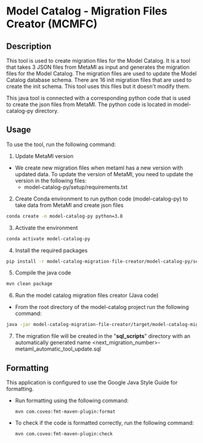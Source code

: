 # Model Catalog - Migration Files Creator (MCMFC) #

## Description ##

This tool is used to create migration files for the Model Catalog. It is a tool that takes 3 JSON files from MetaMl as input and generates the migration files for the Model Catalog. The migration files are used to update the Model Catalog database schema. There are 16 init migration files that are used to create the init schema. This tool uses this files but it doesn't modify them.

This java tool is connected with a corresponding python code that is used to create the json files from MetaMl. The python code is located in model-catalog-py directory.

## Usage ##
To use the tool, run the following command:

1. Update MetaMl version
* We create new migration files when metaml has a new version with updated data. To update the version of MetaMl, you need to update the version in the following files:
  * model-catalog-py/setup/requirements.txt
  
2. Create Conda environment to run python code (model-catalog-py) to take data from MetaMl and create json files
```bash
conda create -n model-catalog-py python=3.8
```

3. Activate the environment
```bash
conda activate model-catalog-py
```

4. Install the required packages
```bash
pip install -r model-catalog-migration-file-creator/model-catalog-py/setup/requirements.txt
```    

5. Compile the java code
```bash
mvn clean package
```

6. Run the model catalog migration files creator (Java code)

* From the root directory of the model-catalog project run the following command:
```bash
java -jar model-catalog-migration-file-creator/target/model-catalog-migration-file-creator.jar
```

7. The migration file will be created in the "<b>sql_scripts</b>" directory with an automatically generated name <next_migration_number>-metaml_automatic_tool_update.sql

## Formatting ##

This application is configured to use the Google Java Style Guide for formatting.

* Run formatting using the following command:
  ```
  mvn com.coveo:fmt-maven-plugin:format
  ```

* To check if the code is formatted correctly, run the following command:
  ```
  mvn com.coveo:fmt-maven-plugin:check
  ```
  
